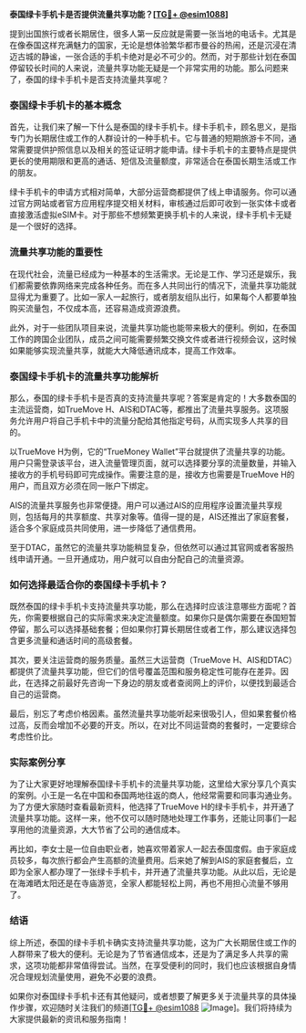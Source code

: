 **泰国绿卡手机卡是否提供流量共享功能？[[TG💪+ @esim1088](https://t.me/s/esim1088)]**

提到出国旅行或者长期居住，很多人第一反应就是需要一张当地的电话卡。尤其是在像泰国这样充满魅力的国家，无论是想体验繁华都市曼谷的热闹，还是沉浸在清迈古城的静谧，一张合适的手机卡绝对是必不可少的。然而，对于那些计划在泰国停留较长时间的人来说，流量共享功能无疑是一个非常实用的功能。那么问题来了，泰国的绿卡手机卡是否支持流量共享呢？

### 泰国绿卡手机卡的基本概念

首先，让我们来了解一下什么是泰国的绿卡手机卡。绿卡手机卡，顾名思义，是指专门为长期居住或工作的人群设计的一种手机卡。它与普通的短期旅游卡不同，通常需要提供护照信息以及相关的签证证明才能申请。绿卡手机卡的主要特点是提供更长的使用期限和更高的通话、短信及流量额度，非常适合在泰国长期生活或工作的朋友。

绿卡手机卡的申请方式相对简单，大部分运营商都提供了线上申请服务。你可以通过官方网站或者官方应用程序提交相关材料，审核通过后即可收到一张实体卡或者直接激活虚拟eSIM卡。对于那些不想频繁更换手机卡的人来说，绿卡手机卡无疑是一个很好的选择。

### 流量共享功能的重要性

在现代社会，流量已经成为一种基本的生活需求。无论是工作、学习还是娱乐，我们都需要依靠网络来完成各种任务。而在多人共同出行的情况下，流量共享功能就显得尤为重要了。比如一家人一起旅行，或者朋友组队出行，如果每个人都要单独购买流量包，不仅成本高，还容易造成资源浪费。

此外，对于一些团队项目来说，流量共享功能也能带来极大的便利。例如，在泰国工作的跨国企业团队，成员之间可能需要频繁交换文件或者进行视频会议，这时候如果能够实现流量共享，就能大大降低通讯成本，提高工作效率。

### 泰国绿卡手机卡的流量共享功能解析

那么，泰国的绿卡手机卡是否真的支持流量共享呢？答案是肯定的！大多数泰国的主流运营商，如TrueMove H、AIS和DTAC等，都推出了流量共享服务。这项服务允许用户将自己手机卡中的流量分配给其他指定号码，从而实现多人共享的目的。

以TrueMove H为例，它的“TrueMoney Wallet”平台就提供了流量共享的功能。用户只需登录该平台，进入流量管理页面，就可以选择要分享的流量数量，并输入接收方的手机号码即可完成操作。需要注意的是，接收方也需要是TrueMove H的用户，而且双方必须在同一账户下绑定。

AIS的流量共享服务也非常便捷。用户可以通过AIS的应用程序设置流量共享规则，包括每月的共享额度、共享对象等。值得一提的是，AIS还推出了家庭套餐，适合多个家庭成员共同使用，进一步降低了通信费用。

至于DTAC，虽然它的流量共享功能稍显复杂，但依然可以通过其官网或者客服热线申请开通。一旦开通成功，用户就可以自由分配自己的流量资源。

### 如何选择最适合你的泰国绿卡手机卡？

既然泰国的绿卡手机卡支持流量共享功能，那么在选择时应该注意哪些方面呢？首先，你需要根据自己的实际需求来决定流量额度。如果你只是偶尔需要在泰国短暂停留，那么可以选择基础套餐；但如果你打算长期居住或者工作，那么建议选择包含更多流量和通话时间的高级套餐。

其次，要关注运营商的服务质量。虽然三大运营商（TrueMove H、AIS和DTAC）都提供了流量共享功能，但它们的信号覆盖范围和服务稳定性可能存在差异。因此，在选择之前最好先咨询一下身边的朋友或者查阅网上的评价，以便找到最适合自己的运营商。

最后，别忘了考虑价格因素。虽然流量共享功能听起来很吸引人，但如果套餐价格过高，反而会增加不必要的开支。所以，在对比不同运营商的套餐时，一定要综合考虑性价比。

### 实际案例分享

为了让大家更好地理解泰国绿卡手机卡的流量共享功能，这里给大家分享几个真实的案例。小王是一名在中国和泰国两地往返的商人，他经常需要和同事沟通业务。为了方便大家随时查看最新资料，他选择了TrueMove H的绿卡手机卡，并开通了流量共享功能。这样一来，他不仅可以随时随地处理工作事务，还能让同事们一起享用他的流量资源，大大节省了公司的通信成本。

再比如，李女士是一位自由职业者，她喜欢带着家人一起去泰国度假。由于家庭成员较多，每次旅行都会产生高额的流量费用。后来她了解到AIS的家庭套餐后，立即为全家人都办理了一张绿卡手机卡，并开通了流量共享功能。从此以后，无论是在海滩晒太阳还是在寺庙游览，全家人都能轻松上网，再也不用担心流量不够用了。

### 结语

综上所述，泰国的绿卡手机卡确实支持流量共享功能，这为广大长期居住或工作的人群带来了极大的便利。无论是为了节省通信成本，还是为了满足多人共享的需求，这项功能都非常值得尝试。当然，在享受便利的同时，我们也应该根据自身情况合理规划流量使用，避免不必要的浪费。

如果你对泰国绿卡手机卡还有其他疑问，或者想要了解更多关于流量共享的具体操作步骤，欢迎随时关注我们的频道[[TG💪+ @esim1088](https://t.me/s/esim1088) ![Image](https://i.postimg.cc/4NQfJmqS/Snipaste-2025-05-13-00-14-12.png)]。我们将持续为大家提供最新的资讯和服务指南！